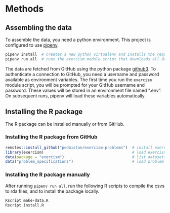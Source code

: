 # Methods

## Assembling the data

To assemble the data, you need a python environment. This project is configured
to use [pipenv](https://pipenv.readthedocs.io/en/latest/).

```bash
pipenv install  # creates a new python virtualenv and installs the required packages
pipenv run all  # runs the exercism module script that downloads all data
```

The data are fetched from GitHub using the python package
[github3](https://github3.readthedocs.io/en/master/). To authenticate a
connection to GitHub, you need a username and password available as environment
variables. The first time you run the `exercism` module script, you will be
prompted for your GitHub username and password. These values will be stored in
an environment file named ".env". On subsequent runs, pipenv will load these
variables automatically.

## Installing the R package

The R package can be installed manually or from GitHub.

### Installing the R package from GitHub

```R
remotes::install_github("pedmiston/exercism-problems")  # install exercism R package
library(exercism)                                       # load exercism R package
data(package = "exercism")                              # list datasets
data("problem_specifications")                          # load problem specifications
```

### Installing the R package manually

After running `pipenv run all`, run the following
R scripts to compile the csvs to rda files, and to install
the package locally.

```bash
Rscript make-data.R
Rscript install.R
```
